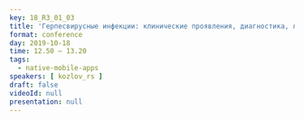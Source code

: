 ```yaml
---
key: 18_R3_01_03
title: 'Герпесвирусные инфекции: клинические проявления, диагностика, лечение'
format: conference
day: 2019-10-18
time: 12.50 – 13.20
tags:
  - native-mobile-apps
speakers: [ kozlov_rs ]
draft: false
videoId: null
presentation: null
---
```

